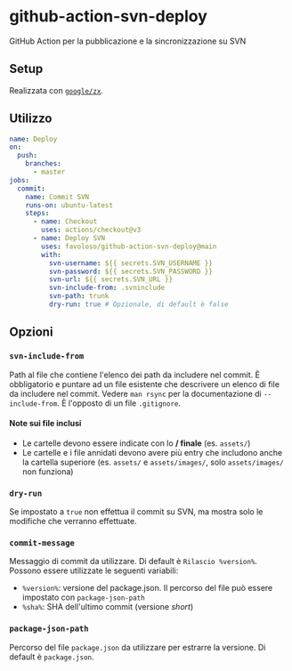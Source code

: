 # github-action-svn-deploy

GitHub Action per la pubblicazione e la sincronizzazione su SVN

## Setup

Realizzata con [`google/zx`](https://github.com/google/zx).

## Utilizzo

```yaml
name: Deploy
on:
  push:
    branches:
      - master
jobs:
  commit:
    name: Commit SVN
    runs-on: ubuntu-latest
    steps:
      - name: Checkout
        uses: actions/checkout@v3
      - name: Deploy SVN
        uses: favoloso/github-action-svn-deploy@main
        with:
          svn-username: ${{ secrets.SVN_USERNAME }}
          svn-password: ${{ secrets.SVN_PASSWORD }}
          svn-url: ${{ secrets.SVN_URL }}
          svn-include-from: .svninclude
          svn-path: trunk
          dry-run: true # Opzionale, di default è false
```

## Opzioni

### `svn-include-from`

Path al file che contiene l'elenco dei path da includere nel commit. È obbligatorio e puntare ad un file esistente che descrivere un elenco di file da includere nel commit.
Vedere `man rsync` per la documentazione di `--include-from`.
È l'opposto di un file `.gitignore`.

#### Note sui file inclusi

- Le cartelle devono essere indicate con lo **/ finale** (es. `assets/`)
- Le cartelle e i file annidati devono avere più entry che includono anche la cartella superiore (es. `assets/` e `assets/images/`, solo `assets/images/` non funziona)

### `dry-run`

Se impostato a `true` non effettua il commit su SVN, ma mostra solo le modifiche che verranno effettuate.

### `commit-message`

Messaggio di commit da utilizzare. Di default è `Rilascio %version%`.
Possono essere utilizzate le seguenti variabili:

- `%version%`: versione del package.json. Il percorso del file può essere impostato con `package-json-path`
- `%sha%`: SHA dell'ultimo commit (versione _short_)

### `package-json-path`

Percorso del file `package.json` da utilizzare per estrarre la versione. 
Di default è `package.json`.